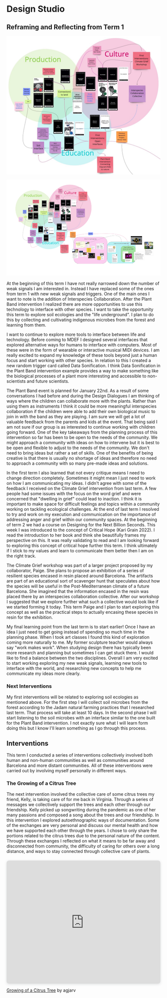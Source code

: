 # Design Studio

## Reframing and Reflecting from Term 1

![](../images/term-02/ds2/Design-Space-Term-2-signals.jpeg)

![](../images/term-02/ds2/Design-Space-Term-2.jpeg)


At the beginning of this term I have not really narrowed down the number of weak signals I am interested in. Instead I have replaced some of the ones from term 1 with new weak signals and triggers. One of the main ones I want to note is the addition of Interspecies Collaboration. After the Plant Band intervention I realized there are more opportunities to use this technology to interface with other species. I want to take the opportunity this term to explore soil ecologies and the "life underground". I plan to do this by collecting and cultivating indigenous microbes from the forest and learning from them.

I want to continue to explore more tools to interface between life and technology. Before coming to MDEF I designed several interfaces that explored alternative ways for humans to interface with computers. Most of these were in the form of wearable or interactive musical MIDI devices. I am really excited to expand my knowledge of these tools beyond just a human focus and start working with other species. In relation to this I created a new random trigger card called Data Sonification. I think Data Sonification in the Plant Band intervention example provides a way to make something like the biological processes of a plant more interesting and accessible to non-scientists and future scientists.

The Plant Band event is planned for January 22nd. As a result of some conversations I had before and during the Design Dialogues I am thinking of ways where the children can collaborate more with the plants. Rather than using them as instruments I think it could be more meaningful interspecies collaboration if the children were able to add their own biological music to join in with the band as they are playing. I am sure we will get a lot of valuable feedback from the parents and kids at the event. That being said I am not sure if our group is as interested to continue working with children going forward. One of the key takeaways from the planning process of this intervention so far has been to be open to the needs of the community. We might approach a community with ideas on how to intervene but it is best to be open and flexible to adjust to the needs of the community. We don't need to bring ideas but rather a set of skills. One of the benefits of being creative is that there is usually no shortage of ideas and therefore no need to approach a community with so many pre-made ideas and solutions.

In the first term I also learned that not every critique means I need to change direction completely. Sometimes it might mean I just need to work on how I am communicating my ideas. I didn't agree with some of the feedback I received on the Climate Grief intervention from last term. A few people had some issues with the focus on the word grief and were concerned that "dwelling in grief" could lead to inaction. I think it is important to make space for difficult feelings and topics within a community working on tackling ecological challenges. At the end of last term I resolved to try and work on my execution and communication on the importance of addressing anger and grief within our community spaces. At the beginning of term 2 we had a course on Designing for the Next Billion Seconds. This week I was introduced to the concept of Critical Hope (Kari Grain 2022). I read the introduction to her book and think she beautifully frames my perspective on this. It was really validating to read and I am looking forward to exploring this concept of critical hope further this term. I think ultimately if I stick to my values and learn to communicate them better then I am on the right track.

The Climate Grief workshop was part of a larger project proposed by my collaborator, Paige. She plans to propose an exhibition of a series of resilient species encased in resin placed around Barcelona. The artifacts are part of an educational sort of scavenger hunt that speculates about how the species will be useful in the Post-Mediterranean climate of a future Barcelona. She imagined that the information encased in the resin was placed there by an interspecies collaboration collective. After our workshop I suggested that we explore further what such a collective would look like if we started forming it today. This term Paige and I plan to start exploring this concept as well as the practical steps to actually encasing these species in resin for the exhibition.

My final learning point from the last term is to start earlier! Once I have an idea I just need to get going instead of spending so much time in the planning phase. When I took art classes I found this kind of exploration coming more naturally to me. My former sculpture teacher would always say "work makes work". When studying design there has typically been more research and planning but sometimes I can get stuck there. I would like to find a balance between the two disciplines. Overall I am very excited to start working exploring my new weak signals, learning new tools to interface with the world, and researching new concepts to help me communicate my ideas more clearly.

### Next Interventions
My first interventions will be related to exploring soil ecologies as mentioned above. For the first step I will collect soil microbes from the forest according to the Jadam natural farming practices that I researched last term. That process will take at least 10 days. In the second phase I will start listening to the soil microbes with an interface similar to the one built for the Plant Band intervention. I not exactly sure what I will learn form doing this but I know I'll learn something as I 
go through this process. 

## Interventions

This term I conducted a series of interventions collectively involved both human and non-human communities as well as communities around Barcelona and more distant communities. All of these interventions were carried out by involving myself personally in different ways. 



### The Growing of a Citrus Tree

The next intervention involved the collective care of some citrus trees my friend, Kelly, is taking care of for me back in Virginia. Through a series of messages we collectively support the trees and each other through our friendship. Kelly picked up songwriting during the pandemic as one of her many passions and composed a song about the trees and our friendship. In this intervention I explored autoethnographic ways of documentation. Some of the exchanges are very personal and discuss our mental health and how we have supported each other through the years. I chose to only share the portions related to the citrus trees due to the personal nature of the content. Through these exchanges I reflected on what it means to be far away and disconnected from community, the difficulty of caring for others over a long distance, and ways to stay connected through collective care of plants. 

<div style="position: relative; width: 100%; height: 0; padding-top: 80.0000%;
 padding-bottom: 0; box-shadow: 0 2px 8px 0 rgba(63,69,81,0.16); margin-top: 1.6em; margin-bottom: 0.9em; overflow: hidden;
 border-radius: 8px; will-change: transform;">
  <iframe loading="lazy" style="position: absolute; width: 100%; height: 100%; top: 0; left: 0; border: none; padding: 0;margin: 0;"
    src="https:&#x2F;&#x2F;www.canva.com&#x2F;design&#x2F;DAFj7guG6N0&#x2F;view?embed" allowfullscreen="allowfullscreen" allow="fullscreen">
  </iframe>
</div>
<a href="https:&#x2F;&#x2F;www.canva.com&#x2F;design&#x2F;DAFj7guG6N0&#x2F;view?utm_content=DAFj7guG6N0&amp;utm_campaign=designshare&amp;utm_medium=embeds&amp;utm_source=link" target="_blank" rel="noopener">Growing of a Citrus Tree</a> by agjarv
